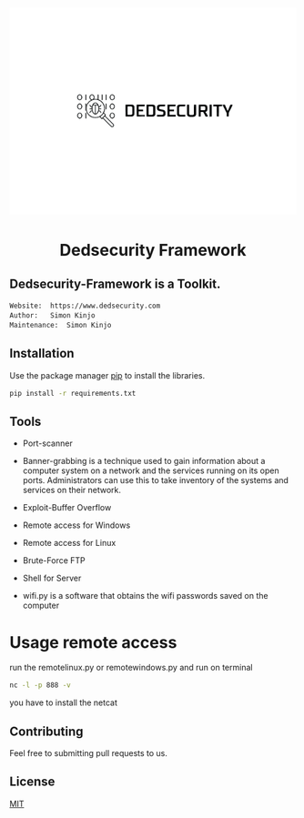 <h1 align="center"><img src="./public/logosemfundo.png"></h1>

<h1 align="center"> Dedsecurity Framework</h1>

## Dedsecurity-Framework is a Toolkit.

```bash
Website:  https://www.dedsecurity.com
Author:   Simon Kinjo
Maintenance:  Simon Kinjo
```

## Installation

Use the package manager [pip](https://pip.pypa.io/en/stable/) to install the libraries.

```bash
pip install -r requirements.txt
```

## Tools

- Port-scanner

- Banner-grabbing is a technique used to gain information about a computer system on a network and the services running on its open ports. Administrators can use this to take     inventory of the systems and services on their network.

- Exploit-Buffer Overflow

- Remote access for Windows

- Remote access for Linux

- Brute-Force FTP

- Shell for Server

- wifi.py is a software that obtains the wifi passwords saved on the computer

# Usage remote access
run the remotelinux.py or remotewindows.py
and run on terminal 

```bash
nc -l -p 888 -v
```

you have to install the netcat

## Contributing
Feel free to submitting pull requests to us.
## License
[MIT](https://opensource.org/licenses/MIT)
